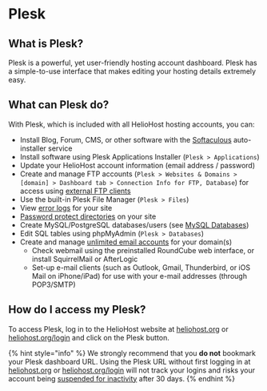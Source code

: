 # Plesk

## What is Plesk?

Plesk is a powerful, yet user-friendly hosting account dashboard. Plesk has a simple-to-use interface that makes editing your hosting details extremely easy.

## What can Plesk do?

With Plesk, which is included with all HelioHost hosting accounts, you can:

* Install Blog, Forum, CMS, or other software with the [Softaculous](softaculous.md) auto-installer service
* Install software using Plesk Applications Installer (`Plesk > Applications`)
* Update your HelioHost account information (email address / password)
* Create and manage FTP accounts (`Plesk > Websites & Domains > [domain] > Dashboard tab > Connection Info for FTP, Database`) for access using [external FTP clients](../management/uploading-files.md)
* Use the built-in Plesk File Manager (`Plesk > Files`)
* View [error logs](../tutorials/plesk/view-error-logs.md) for your site
* [Password protect directories](../tutorials/plesk/password-protect-directory.md) on your site
* Create MySQL/PostgreSQL databases/users (see [MySQL Databases](../management/mysql.md))
* Edit SQL tables using phpMyAdmin (`Plesk > Databases`)
* Create and manage [unlimited email accounts](unlimited-email-accounts.md) for your domain(s)
  * Check webmail using the preinstalled RoundCube web interface, or install SquirrelMail or AfterLogic
  * Set-up e-mail clients (such as Outlook, Gmail, Thunderbird, or iOS Mail on iPhone/iPad) for use with your e-mail addresses (through POP3/SMTP)

## How do I access my Plesk?

To access Plesk, log in to the HelioHost website at [heliohost.org](https://heliohost.org/) or [heliohost.org/login](https://heliohost.org/login/) and click on the Plesk button.

{% hint style="info" %}
We strongly recommend that you **do not** bookmark your Plesk dashboard URL. Using the Plesk URL without first logging in at [heliohost.org](https://heliohost.org/) or [heliohost.org/login](https://heliohost.org/login/) will not track your logins and risks your account being [suspended for inactivity](../accounts/suspension-policy.md#inactivity-policy) after 30 days.
{% endhint %}